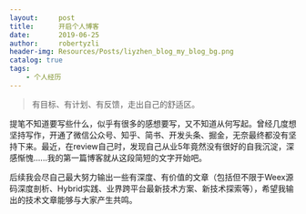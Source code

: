 ```yaml
---
layout:     post
title:      开启个人博客
date:       2019-06-25
author:     robertyzli
header-img: Resources/Posts/liyzhen_blog_my_blog_bg.png
catalog: true
tags:
    - 个人经历
---
```


>有目标、有计划、有反馈，走出自己的舒适区。


提笔不知道要写些什么，似乎有很多的感想要写，又不知道从何写起。曾经几度想坚持写作，开通了微信公众号、知乎、简书、开发头条、掘金，无奈最终都没有坚持下来。最近，在review自己时，发现自己从业5年竟然没有很好的自我沉淀，深感惭愧......我的第一篇博客就从这段简短的文字开始吧。        

后续我会尽自己最大努力输出一些有深度、有价值的文章（包括但不限于Weex源码深度剖析、Hybrid实践、业界跨平台最新技术方案、新技术探索等），希望我输出的技术文章能够与大家产生共鸣。  



